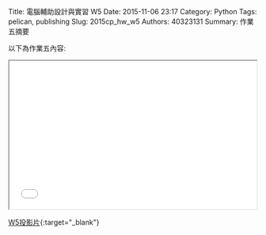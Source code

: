 Title: 電腦輔助設計與實習  W5
Date: 2015-11-06 23:17
Category: Python
Tags: pelican, publishing
Slug: 2015cp_hw_w5
Authors: 40323131
Summary: 作業五摘要

以下為作業五內容:

<iframe src="40323131_cp_w5_p.html" width="500" height="300"></iframe>

[W5投影片](40323131_cp_w5_p.html){:target="_blank"}


